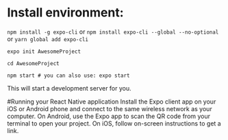 # Install environment:
``
npm install -g expo-cli
``
or
``npm install expo-cli --global --no-optional``
or
``yarn global add expo-cli``

``
expo init AwesomeProject
``

``
cd AwesomeProject
``

``
npm start # you can also use: expo start
``

This will start a development server for you.

#Running your React Native application
Install the Expo client app on your iOS or Android phone and connect to the same wireless network as your computer. On Android, use the Expo app to scan the QR code from your terminal to open your project. On iOS, follow on-screen instructions to get a link.

